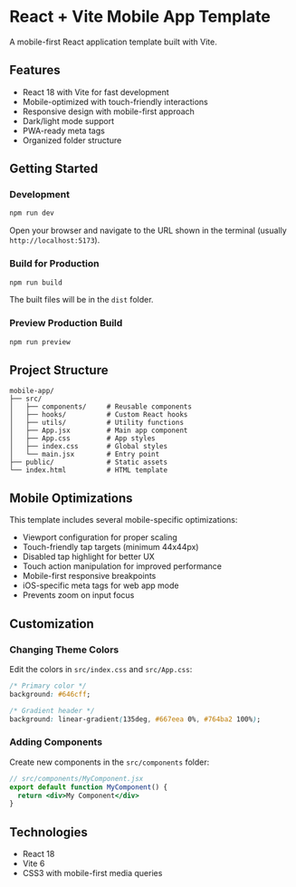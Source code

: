 # React + Vite Mobile App Template

A mobile-first React application template built with Vite.

## Features

- React 18 with Vite for fast development
- Mobile-optimized with touch-friendly interactions
- Responsive design with mobile-first approach
- Dark/light mode support
- PWA-ready meta tags
- Organized folder structure

## Getting Started

### Development

```bash
npm run dev
```

Open your browser and navigate to the URL shown in the terminal (usually `http://localhost:5173`).

### Build for Production

```bash
npm run build
```

The built files will be in the `dist` folder.

### Preview Production Build

```bash
npm run preview
```

## Project Structure

```
mobile-app/
├── src/
│   ├── components/     # Reusable components
│   ├── hooks/          # Custom React hooks
│   ├── utils/          # Utility functions
│   ├── App.jsx         # Main app component
│   ├── App.css         # App styles
│   ├── index.css       # Global styles
│   └── main.jsx        # Entry point
├── public/             # Static assets
└── index.html          # HTML template
```

## Mobile Optimizations

This template includes several mobile-specific optimizations:

- Viewport configuration for proper scaling
- Touch-friendly tap targets (minimum 44x44px)
- Disabled tap highlight for better UX
- Touch action manipulation for improved performance
- Mobile-first responsive breakpoints
- iOS-specific meta tags for web app mode
- Prevents zoom on input focus

## Customization

### Changing Theme Colors

Edit the colors in `src/index.css` and `src/App.css`:

```css
/* Primary color */
background: #646cff;

/* Gradient header */
background: linear-gradient(135deg, #667eea 0%, #764ba2 100%);
```

### Adding Components

Create new components in the `src/components` folder:

```jsx
// src/components/MyComponent.jsx
export default function MyComponent() {
  return <div>My Component</div>
}
```

## Technologies

- React 18
- Vite 6
- CSS3 with mobile-first media queries
